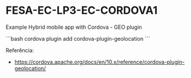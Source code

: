 # FESA-EC-LP3-EC-CORDOVA1
Example Hybrid mobile app with Cordova - GEO plugin

´´´bash
cordova plugin add cordova-plugin-geolocation
´´´

Referência:

- https://cordova.apache.org/docs/en/10.x/reference/cordova-plugin-geolocation/
